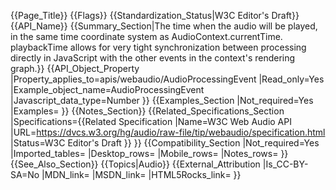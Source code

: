 {{Page_Title}}
{{Flags}}
{{Standardization_Status|W3C Editor's Draft}}
{{API_Name}}
{{Summary_Section|The time when the audio will be played, in the same time coordinate system as AudioContext.currentTime. playbackTime allows for very tight synchronization between processing directly in JavaScript with the other events in the context's rendering graph.}}
{{API_Object_Property
|Property_applies_to=apis/webaudio/AudioProcessingEvent
|Read_only=Yes
|Example_object_name=AudioProcessingEvent
|Javascript_data_type=Number
}}
{{Examples_Section
|Not_required=Yes
|Examples=
}}
{{Notes_Section}}
{{Related_Specifications_Section
|Specifications={{Related Specification
|Name=W3C Web Audio API
|URL=https://dvcs.w3.org/hg/audio/raw-file/tip/webaudio/specification.html
|Status=W3C Editor's Draft
}}
}}
{{Compatibility_Section
|Not_required=Yes
|Imported_tables=
|Desktop_rows=
|Mobile_rows=
|Notes_rows=
}}
{{See_Also_Section}}
{{Topics|Audio}}
{{External_Attribution
|Is_CC-BY-SA=No
|MDN_link=
|MSDN_link=
|HTML5Rocks_link=
}}